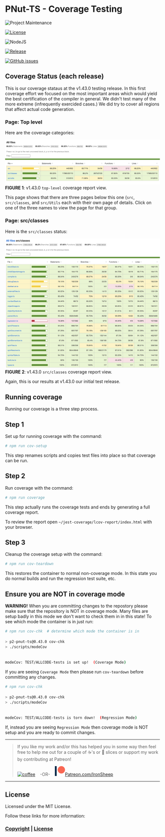 # PNut-TS - Coverage Testing

![Project Maintenance][maintenance-shield]

[![License][license-shield]](LICENSE)

![NodeJS][node-badge]

[![Release][Release-shield]](https://github.com/ironsheep/Pnut-ts-dev/releases)

[![GitHub issues][Issues-shield]](https://github.com/ironsheep/Pnut-ts-dev/issues)

## Coverage Status (each release)

This is our coverage stataus at the v1.43.0 testing release.  In this first coverage effort we focused on the most important areas which would yield the best certification of the compiler in general. We didn't test many of the more extreme (infrequently exercided cases.) We did try to cover all regions that affect actual code generation.

### Page: Top level
Here are the coverage categories:

![Patreon](./DOCs/images/v1.43.0-top.png)<br>**FIGURE 1**: v1.43.0 `top-level` coverage report view.

This page shows that there are three pages below this one (`src`, `src/classes`, and `src/Utils` each with their own page of details.  Click on one of the three names to view the page for that group.

### Page: src/classes
Here is the `src/classes` status:

![Patreon](./DOCs/images/v1.43.0-classes.png)<br>**FIGURE 2**: v1.43.0 `src/classes` coverage report view.

Again, this is our results at v1.43.0 our initial test release.

## Running coverage

Running our coverage is a three step process.

## Step 1

Set up for running coverage with the command:

```bash
# npm run cov-setup
```

This step renames scripts and copies test files into place so that coverage can be run.

## Step 2

Run coverage with the command:

```bash
# npm run coverage
```

This step actually runs the coverage tests and ends by generating a full coverage report.

To review the report open `~/jest-coverage/lcov-report/index.html` with your browser.


## Step 3

Cleanup the coverage setup with the command:

```bash
# npm run cov-teardown
```

This restores the container to normal non-coverage mode. In this state you do normal builds and run the regression test suite, etc.

## Ensure you are NOT in coverage mode

**WARNING!**  When you are committing changes to the repostory please make sure that the repository is NOT in coverage mode. Many files are setup badly in this mode we don't want to check them in in this state! To see which mode the container is in just run:

```bash
# npm run cov-chk  # determine which mode the container is in

> p2-pnut-ts@0.43.0 cov-chk
> ./scripts/modeCov


modeCov: TEST/ALLCODE-tests is set up!  (Coverage Mode)
```

If you are seeing `Coverage Mode` then please run `cov-teardown` before committing any changes.  

```bash
# npm run cov-chk

> p2-pnut-ts@0.43.0 cov-chk
> ./scripts/modeCov


modeCov: TEST/ALLCODE-tests is torn down!  (Regression Mode)
```

If, instead you are seeing `Regression Mode` then coverage mode is NOT setup and you are ready to commit changes.

---

> If you like my work and/or this has helped you in some way then feel free to help me out for a couple of :coffee:'s or :pizza: slices or support my work by contributing at Patreon!
>
> [![coffee](https://www.buymeacoffee.com/assets/img/custom_images/black_img.png)](https://www.buymeacoffee.com/ironsheep) &nbsp;&nbsp; -OR- &nbsp;&nbsp; [![Patreon](./DOCs/images/patreon.png)](https://www.patreon.com/IronSheep?fan_landing=true)[Patreon.com/IronSheep](https://www.patreon.com/IronSheep?fan_landing=true)

---

## License

Licensed under the MIT License.

Follow these links for more information:

### [Copyright](copyright) | [License](LICENSE)

[maintenance-shield]: https://img.shields.io/badge/maintainer-stephen%40ironsheep%2ebiz-blue.svg?style=for-the-badge

[license-shield]: https://img.shields.io/badge/License-MIT-yellow.svg

[Release-shield]: https://img.shields.io/github/release/ironsheep/Pnut-ts-dev/all.svg

[Issues-shield]: https://img.shields.io/github/issues/ironsheep/Pnut-ts-dev.svg

[node-badge]: https://img.shields.io/badge/node.js-6DA55F?style=for-the-badge&logo=node.js&logoColor=white
